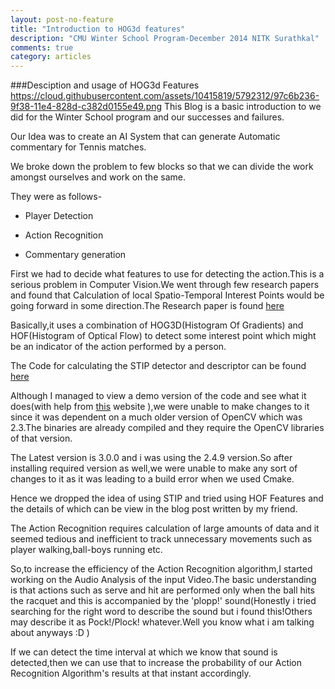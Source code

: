 ```yaml
---
layout: post-no-feature
title: "Introduction to HOG3d features"
description: "CMU Winter School Program-December 2014 NITK Surathkal"
comments: true
category: articles
---
```



###Desciption and usage of HOG3d Features 
https://cloud.githubusercontent.com/assets/10415819/5792312/97c6b236-9f38-11e4-828d-c382d0155e49.png
This Blog is a basic introduction to we did for the Winter School program and our successes and failures.

Our Idea was to create an AI System that can generate Automatic commentary for Tennis matches.

We broke down the problem to few blocks so that we can divide the work amongst ourselves and work on the same.

They were  as follows-

* Player Detection

* Action Recognition

* Commentary generation

First we had to decide what features to use for detecting the action.This is a serious problem in Computer Vision.We went through few research papers and found that Calculation of local Spatio-Temporal Interest Points would be going forward in some direction.The Research paper is found [here](http://www.irisa.fr/vista/Papers/2009_bmvc_wang.pdf)

Basically,it uses a combination of HOG3D(Histogram Of Gradients) and HOF(Histogram of Optical Flow) to detect some interest point which might be an indicator of the action performed by a person.

The Code for calculating the STIP detector and descriptor can be found [here](http://www.di.ens.fr/~laptev/download.html)



Although I managed to view a demo version of the code and see what it does(with help from [this](http://web.michaelchughes.com/how-to/install-stip-software-with-opencv-v2) website ),we were unable to make changes to it since it was dependent on a much older version of OpenCV which was 2.3.The binaries are already compiled and they require the OpenCV libraries of that version.

The Latest version is 3.0.0 and i was using the 2.4.9 version.So after installing required version as well,we were unable to make any sort of changes to it as it was leading to a build error when we used Cmake.

Hence we dropped the idea of using STIP and tried using HOF Features and the details of which can be view in the blog post written by my friend.

The Action Recognition requires calculation of large amounts of data and it seemed tedious and inefficient to track unnecessary movements such as player walking,ball-boys running etc.

So,to increase the efficiency of the Action Recognition algorithm,I started working on the Audio Analysis of the input Video.The basic understanding is that actions such as serve and hit are performed only when the ball hits the racquet and this is accompanied by the 'plopp!' sound(Honestly i tried searching for the right word to describe the sound but i found this!Others may describe it as Pock!/Plock! whatever.Well you know what i am talking about anyways :D )

If we can detect the time interval at which we know that sound is detected,then we can use that to increase the probability of our Action Recognition Algorithm's results at that instant accordingly.
                             
